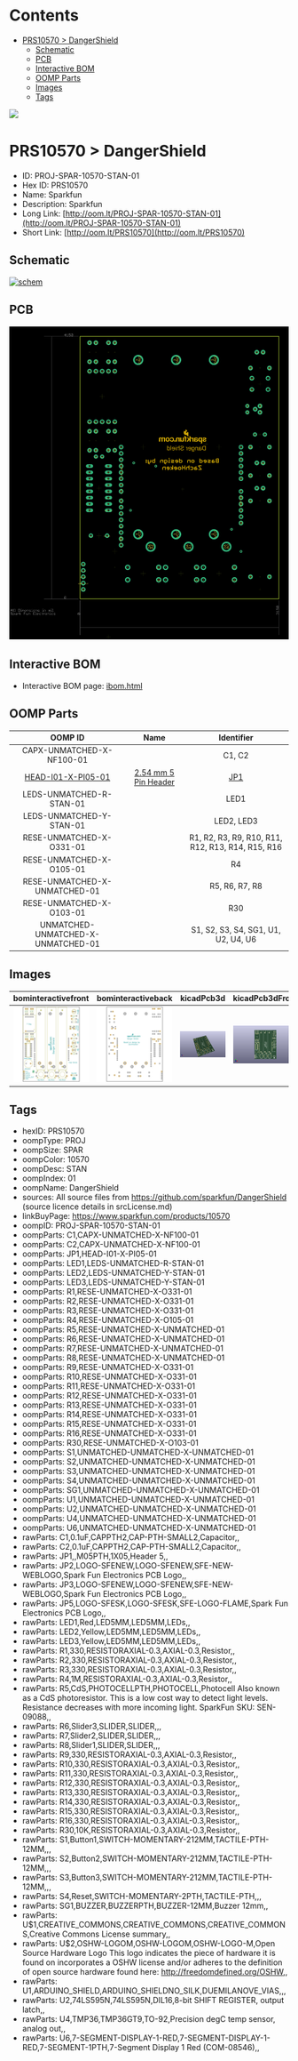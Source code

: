 



Contents
========

* [PRS10570 > DangerShield](#prs10570--dangershield)
	* [Schematic](#schematic)
	* [PCB](#pcb)
	* [Interactive BOM](#interactive-bom)
	* [OOMP Parts](#oomp-parts)
	* [Images](#images)
	* [Tags](#tags)
  
![][im]
# PRS10570 > DangerShield

- ID: PROJ-SPAR-10570-STAN-01
- Hex ID: PRS10570
- Name: Sparkfun
- Description: Sparkfun
- Long Link: [http://oom.lt/PROJ-SPAR-10570-STAN-01](http://oom.lt/PROJ-SPAR-10570-STAN-01)
- Short Link: [http://oom.lt/PRS10570](http://oom.lt/PRS10570)

## Schematic
  
[![schem](eagleSchemImage.png)](eagleSchemImage.png)
## PCB
  
[![pcb](eagleImage.png)](eagleImage.png)
## Interactive BOM

- Interactive BOM page: [ibom.html](https://htmlpreview.github.io/?https://github.com/oomlout/oomlout_OOMP_projects/blob/main/PROJ-SPAR-10570-STAN-01/kicad/bom/ibom.html)

## OOMP Parts
  

|OOMP ID|Name|Identifier|
| :---: | :---: | :---: |
|CAPX-UNMATCHED-X-NF100-01||C1, C2|
|[HEAD-I01-X-PI05-01](https://github.com/oomlout/oomlout_OOMP_parts/tree/main/HEAD-I01-X-PI05-01/)|[2.54 mm 5 Pin Header](https://github.com/oomlout/oomlout_OOMP_parts/tree/main/HEAD-I01-X-PI05-01/)|[JP1](https://github.com/oomlout/oomlout_OOMP_parts/tree/main/HEAD-I01-X-PI05-01/)|
|LEDS-UNMATCHED-R-STAN-01||LED1|
|LEDS-UNMATCHED-Y-STAN-01||LED2, LED3|
|RESE-UNMATCHED-X-O331-01||R1, R2, R3, R9, R10, R11, R12, R13, R14, R15, R16|
|RESE-UNMATCHED-X-O105-01||R4|
|RESE-UNMATCHED-X-UNMATCHED-01||R5, R6, R7, R8|
|RESE-UNMATCHED-X-O103-01||R30|
|UNMATCHED-UNMATCHED-X-UNMATCHED-01||S1, S2, S3, S4, SG1, U1, U2, U4, U6|

## Images
  
  

|bominteractivefront|bominteractiveback|kicadPcb3d|kicadPcb3dFront|kicadPcb3dBack|eagleImage|eagleSchemImage|pcbdraw|pcbdrawback|
| :---: | :---: | :---: | :---: | :---: | :---: | :---: | :---: | :---: |
|[![bominteractivefront](bomFront_140.png)](bomFront.png)|[![bominteractiveback](bomBack_140.png)](bomBack.png)|[![kicadPcb3d](kicadPcb3d_140.png)](kicadPcb3d.png)|[![kicadPcb3dFront](kicadPcb3dFront_140.png)](kicadPcb3dFront.png)|[![kicadPcb3dBack](kicadPcb3dBack_140.png)](kicadPcb3dBack.png)|[![eagleImage](eagleImage_140.png)](eagleImage.png)|[![eagleSchemImage](eagleSchemImage_140.png)](eagleSchemImage.png)|[![pcbdraw](pcbdraw_140.png)](pcbdraw.png)|[![pcbdrawback](pcbdrawBack_140.png)](pcbdrawBack.png)|

## Tags

- hexID: PRS10570
- oompType: PROJ
- oompSize: SPAR
- oompColor: 10570
- oompDesc: STAN
- oompIndex: 01
- oompName: DangerShield
- sources: All source files from https://github.com/sparkfun/DangerShield (source licence details in srcLicense.md)
- linkBuyPage: https://www.sparkfun.com/products/10570
- oompID: PROJ-SPAR-10570-STAN-01
- oompParts: C1,CAPX-UNMATCHED-X-NF100-01
- oompParts: C2,CAPX-UNMATCHED-X-NF100-01
- oompParts: JP1,HEAD-I01-X-PI05-01
- oompParts: LED1,LEDS-UNMATCHED-R-STAN-01
- oompParts: LED2,LEDS-UNMATCHED-Y-STAN-01
- oompParts: LED3,LEDS-UNMATCHED-Y-STAN-01
- oompParts: R1,RESE-UNMATCHED-X-O331-01
- oompParts: R2,RESE-UNMATCHED-X-O331-01
- oompParts: R3,RESE-UNMATCHED-X-O331-01
- oompParts: R4,RESE-UNMATCHED-X-O105-01
- oompParts: R5,RESE-UNMATCHED-X-UNMATCHED-01
- oompParts: R6,RESE-UNMATCHED-X-UNMATCHED-01
- oompParts: R7,RESE-UNMATCHED-X-UNMATCHED-01
- oompParts: R8,RESE-UNMATCHED-X-UNMATCHED-01
- oompParts: R9,RESE-UNMATCHED-X-O331-01
- oompParts: R10,RESE-UNMATCHED-X-O331-01
- oompParts: R11,RESE-UNMATCHED-X-O331-01
- oompParts: R12,RESE-UNMATCHED-X-O331-01
- oompParts: R13,RESE-UNMATCHED-X-O331-01
- oompParts: R14,RESE-UNMATCHED-X-O331-01
- oompParts: R15,RESE-UNMATCHED-X-O331-01
- oompParts: R16,RESE-UNMATCHED-X-O331-01
- oompParts: R30,RESE-UNMATCHED-X-O103-01
- oompParts: S1,UNMATCHED-UNMATCHED-X-UNMATCHED-01
- oompParts: S2,UNMATCHED-UNMATCHED-X-UNMATCHED-01
- oompParts: S3,UNMATCHED-UNMATCHED-X-UNMATCHED-01
- oompParts: S4,UNMATCHED-UNMATCHED-X-UNMATCHED-01
- oompParts: SG1,UNMATCHED-UNMATCHED-X-UNMATCHED-01
- oompParts: U1,UNMATCHED-UNMATCHED-X-UNMATCHED-01
- oompParts: U2,UNMATCHED-UNMATCHED-X-UNMATCHED-01
- oompParts: U4,UNMATCHED-UNMATCHED-X-UNMATCHED-01
- oompParts: U6,UNMATCHED-UNMATCHED-X-UNMATCHED-01
- rawParts: C1,0.1uF,CAPPTH2,CAP-PTH-SMALL2,Capacitor,,
- rawParts: C2,0.1uF,CAPPTH2,CAP-PTH-SMALL2,Capacitor,,
- rawParts: JP1,,M05PTH,1X05,Header 5,,
- rawParts: JP2,LOGO-SFENEW,LOGO-SFENEW,SFE-NEW-WEBLOGO,Spark Fun Electronics PCB Logo,,
- rawParts: JP3,LOGO-SFENEW,LOGO-SFENEW,SFE-NEW-WEBLOGO,Spark Fun Electronics PCB Logo,,
- rawParts: JP5,LOGO-SFESK,LOGO-SFESK,SFE-LOGO-FLAME,Spark Fun Electronics PCB Logo,,
- rawParts: LED1,Red,LED5MM,LED5MM,LEDs,,
- rawParts: LED2,Yellow,LED5MM,LED5MM,LEDs,,
- rawParts: LED3,Yellow,LED5MM,LED5MM,LEDs,,
- rawParts: R1,330,RESISTORAXIAL-0.3,AXIAL-0.3,Resistor,,
- rawParts: R2,330,RESISTORAXIAL-0.3,AXIAL-0.3,Resistor,,
- rawParts: R3,330,RESISTORAXIAL-0.3,AXIAL-0.3,Resistor,,
- rawParts: R4,1M,RESISTORAXIAL-0.3,AXIAL-0.3,Resistor,,
- rawParts: R5,CdS,PHOTOCELLPTH,PHOTOCELL,Photocell Also known as a CdS photoresistor. This is a low cost way to detect light levels. Resistance decreases with more incoming light. SparkFun SKU: SEN-09088,,
- rawParts: R6,Slider3,SLIDER,SLIDER,,,
- rawParts: R7,Slider2,SLIDER,SLIDER,,,
- rawParts: R8,Slider1,SLIDER,SLIDER,,,
- rawParts: R9,330,RESISTORAXIAL-0.3,AXIAL-0.3,Resistor,,
- rawParts: R10,330,RESISTORAXIAL-0.3,AXIAL-0.3,Resistor,,
- rawParts: R11,330,RESISTORAXIAL-0.3,AXIAL-0.3,Resistor,,
- rawParts: R12,330,RESISTORAXIAL-0.3,AXIAL-0.3,Resistor,,
- rawParts: R13,330,RESISTORAXIAL-0.3,AXIAL-0.3,Resistor,,
- rawParts: R14,330,RESISTORAXIAL-0.3,AXIAL-0.3,Resistor,,
- rawParts: R15,330,RESISTORAXIAL-0.3,AXIAL-0.3,Resistor,,
- rawParts: R16,330,RESISTORAXIAL-0.3,AXIAL-0.3,Resistor,,
- rawParts: R30,10K,RESISTORAXIAL-0.3,AXIAL-0.3,Resistor,,
- rawParts: S1,Button1,SWITCH-MOMENTARY-212MM,TACTILE-PTH-12MM,,,
- rawParts: S2,Button2,SWITCH-MOMENTARY-212MM,TACTILE-PTH-12MM,,,
- rawParts: S3,Button3,SWITCH-MOMENTARY-212MM,TACTILE-PTH-12MM,,,
- rawParts: S4,Reset,SWITCH-MOMENTARY-2PTH,TACTILE-PTH,,,
- rawParts: SG1,BUZZER,BUZZERPTH,BUZZER-12MM,Buzzer 12mm,,
- rawParts: U$1,CREATIVE_COMMONS,CREATIVE_COMMONS,CREATIVE_COMMONS,Creative Commons License summary,,
- rawParts: U$2,OSHW-LOGOM,OSHW-LOGOM,OSHW-LOGO-M,Open Source Hardware Logo This logo indicates the piece of hardware it is found on incorporates a OSHW license and/or adheres to the definition of open source hardware found here: http://freedomdefined.org/OSHW,,
- rawParts: U1,ARDUINO_SHIELD,ARDUINO_SHIELDNO_SILK,DUEMILANOVE_VIAS,,,
- rawParts: U2,74LS595N,74LS595N,DIL16,8-bit SHIFT REGISTER, output latch,,
- rawParts: U4,TMP36,TMP36GT9,TO-92,Precision degC temp sensor, analog out,,
- rawParts: U6,7-SEGMENT-DISPLAY-1-RED,7-SEGMENT-DISPLAY-1-RED,7-SEGMENT-1PTH,7-Segment Display 1 Red (COM-08546),,



[im]: kicadPcb3d_450.png
